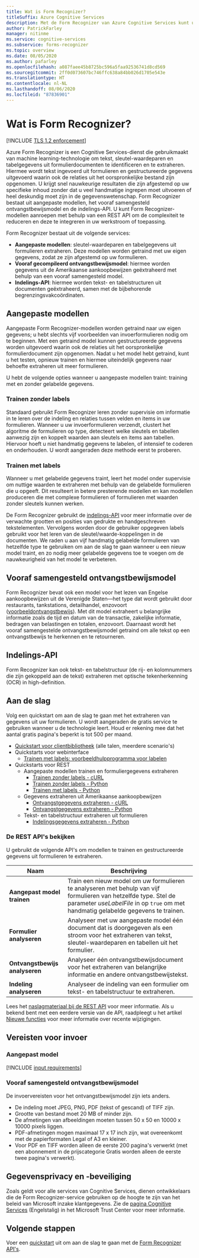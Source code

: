 ```yaml
---
title: Wat is Form Recognizer?
titleSuffix: Azure Cognitive Services
description: Met de Form Recognizer van Azure Cognitive Services kunt u sleutel-waardeparen en tabelgegevens uit formulierdocumenten identificeren en extraheren.
author: PatrickFarley
manager: nitinme
ms.service: cognitive-services
ms.subservice: forms-recognizer
ms.topic: overview
ms.date: 08/05/2020
ms.author: pafarley
ms.openlocfilehash: a087faee45b8725bc596a5faa92536741d8cd569
ms.sourcegitcommit: 2ff0d073607bc746ffc638a84bb026d1705e543e
ms.translationtype: HT
ms.contentlocale: nl-NL
ms.lasthandoff: 08/06/2020
ms.locfileid: "87836901"
---
```

# <a name="what-is-form-recognizer"></a>Wat is Form Recognizer?

[!INCLUDE [TLS 1.2 enforcement](../../../includes/cognitive-services-tls-announcement.md)]

Azure Form Recognizer is een Cognitive Services-dienst die gebruikmaakt van machine learning-technologie om tekst, sleutel-waardeparen en tabelgegevens uit formulierdocumenten te identificeren en te extraheren. Hiermee wordt tekst ingevoerd uit formulieren en gestructureerde gegevens uitgevoerd waarin ook de relaties uit het oorspronkelijke bestand zijn opgenomen. U krijgt snel nauwkeurige resultaten die zijn afgestemd op uw specifieke inhoud zonder dat u veel handmatige ingrepen moet uitvoeren of heel deskundig moet zijn in de gegevenswetenschap. Form Recognizer bestaat uit aangepaste modellen, het vooraf samengesteld ontvangstbewijsmodel en de indelings-API. U kunt Form Recognizer-modellen aanroepen met behulp van een REST API om de complexiteit te reduceren en deze te integreren in uw werkstroom of toepassing.

Form Recognizer bestaat uit de volgende services:
* **Aangepaste modellen**: sleutel-waardeparen en tabelgegevens uit formulieren extraheren. Deze modellen worden getraind met uw eigen gegevens, zodat ze zijn afgestemd op uw formulieren.
* **Vooraf gecompileerd ontvangstbewijsmodel**: hiermee worden gegevens uit de Amerikaanse aankoopbewijzen geëxtraheerd met behulp van een vooraf samengesteld model.
* **Indelings-API**: hiermee worden tekst- en tabelstructuren uit documenten geëxtraheerd, samen met de bijbehorende begrenzingsvakcoördinaten.

<!-- add diagram -->

## <a name="custom-models"></a>Aangepaste modellen

Aangepaste Form Recognizer-modellen worden getraind naar uw eigen gegevens; u hebt slechts vijf voorbeelden van invoerformulieren nodig om te beginnen. Met een getraind model kunnen gestructureerde gegevens worden uitgevoerd waarin ook de relaties uit het oorspronkelijke formulierdocument zijn opgenomen. Nadat u het model hebt getraind, kunt u het testen, opnieuw trainen en hiermee uiteindelijk gegevens naar behoefte extraheren uit meer formulieren.

U hebt de volgende opties wanneer u aangepaste modellen traint: training met en zonder gelabelde gegevens.

### <a name="train-without-labels"></a>Trainen zonder labels

Standaard gebruikt Form Recognizer leren zonder supervisie om informatie in te leren over de indeling en relaties tussen velden en items in uw formulieren. Wanneer u uw invoerformulieren verzendt, clustert het algoritme de formulieren op type, detecteert welke sleutels en tabellen aanwezig zijn en koppelt waarden aan sleutels en items aan tabellen. Hiervoor hoeft u niet handmatig gegevens te labelen, of intensief te coderen en onderhouden. U wordt aangeraden deze methode eerst te proberen.

### <a name="train-with-labels"></a>Trainen met labels

Wanneer u met gelabelde gegevens traint, leert het model onder supervisie om nuttige waarden te extraheren met behulp van de gelabelde formulieren die u opgeeft. Dit resulteert in betere presterende modellen en kan modellen produceren die met complexe formulieren of formulieren met waarden zonder sleutels kunnen werken.

De Form Recognizer gebruikt de [indelings-API](#layout-api) voor meer informatie over de verwachte grootten en posities van gedrukte en handgeschreven tekstelementen. Vervolgens worden door de gebruiker opgegeven labels gebruikt voor het leren van de sleutel/waarde-koppelingen in de documenten. We raden u aan vijf handmatig gelabelde formulieren van hetzelfde type te gebruiken om aan de slag te gaan wanneer u een nieuw model traint, en zo nodig meer gelabelde gegevens toe te voegen om de nauwkeurigheid van het model te verbeteren.

## <a name="prebuilt-receipt-model"></a>Vooraf samengesteld ontvangstbewijsmodel

Form Recognizer bevat ook een model voor het lezen van Engelse aankoopbewijzen uit de Verenigde Staten&mdash;het type dat wordt gebruikt door restaurants, tankstations, detailhandel, enzovoort ([voorbeeldontvangstbewijs](./media/contoso-receipt-small.png)). Met dit model extraheert u belangrijke informatie zoals de tijd en datum van de transactie, zakelijke informatie, bedragen van belastingen en totalen, enzovoort. Daarnaast wordt het vooraf samengestelde ontvangstbewijsmodel getraind om alle tekst op een ontvangstbewijs te herkennen en te retourneren.

## <a name="layout-api"></a>Indelings-API

Form Recognizer kan ook tekst- en tabelstructuur (de rij- en kolomnummers die zijn gekoppeld aan de tekst) extraheren met optische tekenherkenning (OCR) in high-definition.

## <a name="get-started"></a>Aan de slag

Volg een quickstart om aan de slag te gaan met het extraheren van gegevens uit uw formulieren. U wordt aangeraden de gratis service te gebruiken wanneer u de technologie leert. Houd er rekening mee dat het aantal gratis pagina's beperkt is tot 500 per maand.

* [Quickstart voor clientbibliotheek](./quickstarts/client-library.md) (alle talen, meerdere scenario's)
* Quickstarts voor webinterface
  * [Trainen met labels: voorbeeldhulpprogramma voor labelen](quickstarts/label-tool.md)
* Quickstarts voor REST
  * Aangepaste modellen trainen en formuliergegevens extraheren
    * [Trainen zonder labels - cURL](quickstarts/curl-train-extract.md)
    * [Trainen zonder labels - Python](quickstarts/python-train-extract.md)
    * [Trainen met labels - Python](quickstarts/python-labeled-data.md)
  * Gegevens extraheren uit Amerikaanse aankoopbewijzen
    * [Ontvangstgegevens extraheren - cURL](quickstarts/curl-receipts.md)
    * [Ontvangstgegevens extraheren - Python](quickstarts/python-receipts.md)
  * Tekst- en tabelstructuur extraheren uit formulieren
    * [Indelingsgegevens extraheren - Python](quickstarts/python-layout.md)


### <a name="review-the-rest-apis"></a>De REST API's bekijken

U gebruikt de volgende API's om modellen te trainen en gestructureerde gegevens uit formulieren te extraheren.

|Naam |Beschrijving |
|---|---|
| **Aangepast model trainen**| Train een nieuw model om uw formulieren te analyseren met behulp van vijf formulieren van hetzelfde type. Stel de parameter _useLabelFile_ in op `true` om met handmatig gelabelde gegevens te trainen. |
| **Formulier analyseren** |Analyseer met uw aangepaste model één document dat is doorgegeven als een stroom voor het extraheren van tekst, sleutel-waardeparen en tabellen uit het formulier.  |
| **Ontvangstbewijs analyseren** |Analyseer één ontvangstbewijsdocument voor het extraheren van belangrijke informatie en andere ontvangstbewijstekst.|
| **Indeling analyseren** |Analyseer de indeling van een formulier om tekst- en tabelstructuur te extraheren.|

Lees het [naslagmateriaal bij de REST API](https://westus2.dev.cognitive.microsoft.com/docs/services/form-recognizer-api-v2/operations/AnalyzeWithCustomForm) voor meer informatie. Als u bekend bent met een eerdere versie van de API, raadpleegt u het artikel [Nieuwe functies](./whats-new.md) voor meer informatie over recente wijzigingen.

## <a name="input-requirements"></a>Vereisten voor invoer
### <a name="custom-model"></a>Aangepast model

[!INCLUDE [input requirements](./includes/input-requirements.md)]

### <a name="prebuilt-receipt-model"></a>Vooraf samengesteld ontvangstbewijsmodel

De invoervereisten voor het ontvangstbewijsmodel zijn iets anders.

* De indeling moet JPEG, PNG, PDF (tekst of gescand) of TIFF zijn.
* Grootte van bestand moet 20 MB of minder zijn.
* De afmetingen van afbeeldingen moeten tussen 50 x 50 en 10000 x 10000 pixels liggen.
* PDF-afmetingen mogen maximaal 17 x 17 inch zijn, wat overeenkomt met de papierformaten Legal of A3 en kleiner.
* Voor PDF en TIFF worden alleen de eerste 200 pagina's verwerkt (met een abonnement in de prijscategorie Gratis worden alleen de eerste twee pagina's verwerkt).

## <a name="data-privacy-and-security"></a>Gegevensprivacy en -beveiliging

Zoals geldt voor alle services van Cognitive Services, dienen ontwikkelaars die de Form Recognizer-service gebruiken op de hoogte te zijn van het beleid van Microsoft inzake klantgegevens. Zie de [pagina Cognitive Services](https://www.microsoft.com/trustcenter/cloudservices/cognitiveservices) (Engelstalig) in het Microsoft Trust Center voor meer informatie.

## <a name="next-steps"></a>Volgende stappen

Voer een [quickstart](quickstarts/curl-train-extract.md) uit om aan de slag te gaan met de [Form Recognizer API's](https://westus2.dev.cognitive.microsoft.com/docs/services/form-recognizer-api-v2/operations/AnalyzeWithCustomForm).
